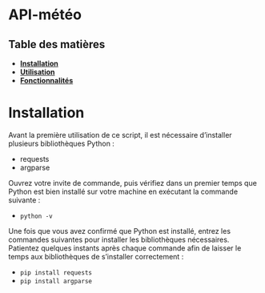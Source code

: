 # API-météo

## Table des matières 

- [**Installation**](#Installation)
- [**Utilisation**](#Utilisation)
- [**Fonctionnalités**](#Fonctionnalités)

# **Installation**

Avant la première utilisation de ce script, il est nécessaire d’installer plusieurs bibliothèques Python :

- requests
- argparse

Ouvrez votre invite de commande, puis vérifiez dans un premier temps que Python est bien installé sur votre machine en exécutant la commande suivante :

- `python -v`

Une fois que vous avez confirmé que Python est installé, entrez les commandes suivantes pour installer les bibliothèques nécessaires. Patientez quelques instants après chaque commande afin de laisser le temps aux bibliothèques de s’installer correctement :

- `pip install requests`
- `pip install argparse`




